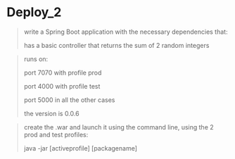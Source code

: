 # Deploy_2
>write a Spring Boot application with the necessary dependencies that:
>
>has a basic controller that returns the sum of 2 random integers

>runs on:
>
>port 7070 with profile prod
>
>port 4000 with profile test
>
>port 5000 in all the other cases
>
>the version is 0.0.6

>create the .war and launch it using the command line, using the 2 prod and test profiles:
>
>java -jar [activeprofile] [packagename]
